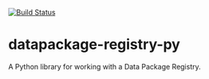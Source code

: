 [![Build Status](https://travis-ci.org/okfn/datapackage-registry-py.svg)](https://travis-ci.org/okfn/datapackage-registry-py)

# datapackage-registry-py
A Python library for working with a Data Package Registry.
